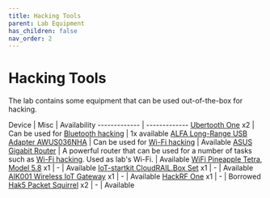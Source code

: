 ```yaml
---
title: Hacking Tools
parent: Lab Equipment
has_children: false
nav_order: 2
---
```


# Hacking Tools

The lab contains some equipment that can be used out-of-the-box for hacking.


Device  | Misc | Availability
------------- | -------------
[Ubertooth One](https://github.com/greatscottgadgets/ubertooth/wiki)  x2 | Can be used for [Bluetooth hacking](/pages/guides/bluetooth-mitm) | 1x available <!--1x borrowed by Martin -->
[ALFA Long-Range USB Adapter AWUS036NHA](https://www.alfa.com.tw/products_detail/7.htm) | Can be used for [Wi-Fi hacking](https://www.youtube.com/watch?v=e2ZzTZoZ4wg)  |  Available
[ASUS Gigabit Router](https://www.asus.com/Networking/RT-AC1900P/)    | A powerful router that can be used for a number of tasks such as [Wi-Fi hacking](/pages/guides/wifi-mitm). Used as lab's Wi-Fi.  | Available
[WiFi Pineapple Tetra, Model 5.8](https://shop.hak5.org/products/wifi-pineapple) x1   | - | Available
[IoT-startkit CloudRAIL.Box Set](https://www.automation24.se/iot-startkit-cloudrail-box-set) x1   | - | Available
[AIK001 Wireless IoT Gateway](https://www.ifm.com/se/sv/product/AIK001) x1   | - | Available
[HackRF One](https://greatscottgadgets.com/hackrf/one/) x1   | - | Borrowed <!-- Martin Hilding -->
[Hak5 Packet Squirrel](https://shop.hak5.org/products/packet-squirrel) x2   | - | Available




<!--
- [Ubertooth One](https://github.com/greatscottgadgets/ubertooth/wiki) can be used for [Bluetooth hacking](/pages/guides/bluetooth-mitm) (borrowed) Martin Tillberg
- [Long-Range USB Adapter awus036nha]() which can be used for [Wi-Fi hacking](https://www.youtube.com/watch?v=e2ZzTZoZ4wg)
- [ASUS Gigabit Router](https://www.asus.com/Networking/RT-AC1900P/) which is a powerful router that can be used for a number of tasks such as [Wi-Fi hacking](/pages/guides/wifi-mitm)
- [WiFi pineapple tetra, model 5.8](https://shop.hak5.org/products/wifi-pineapple) x1 (unavailable)
- [IoT-startkit CloudRAIL.Box Set](https://www.automation24.se/iot-startkit-cloudrail-box-set) x1
- [AIK001 Wireless IoT gateway](https://www.ifm.com/se/sv/product/AIK001) x1
- [HackRF One](https://greatscottgadgets.com/hackrf/one/) x1 (borrowed) Martin Hilding
-->
